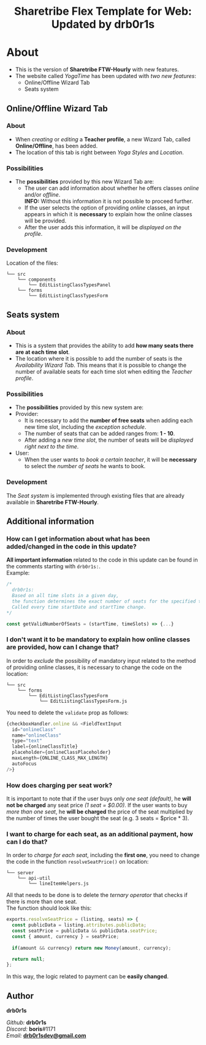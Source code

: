 <div align="center">
  <h1>Sharetribe Flex Template for Web: Updated by drb0r1s</h1>
</div>

# About
- This is the version of **Sharetribe FTW-Hourly** with new features. 
- The website called *YogaTime* has been updated with *two new features*:
  - Online/Offline Wizard Tab
  - Seats system

## Online/Offline Wizard Tab
### About

- When *creating* or *editing* a **Teacher profile**, a new Wizard Tab, called **Online/Offline**, has been added.
- The location of this tab is right between *Yoga Styles* and *Location*.

### Possibilities

- The **possibilities** provided by this new Wizard Tab are:
  - The user can add information about whether he offers classes *online* and/or *offline*.<br />
  **INFO:** Without this information it is not possible to proceed further.
  - If the user selects the option of providing *online* classes, an input appears in which it is **necessary** to explain how the online classes will be provided.
  - After the user adds this information, it will be *displayed on the profile*.

### Development
Location of the files:
```
└── src
    └── components
        └── EditListingClassTypesPanel
    └── forms
        └── EditListingClassTypesForm
```

## Seats system
### About

- This is a system that provides the ability to add **how many seats there are at each time slot**.
- The location where it is possible to add the number of seats is the *Availability Wizard Tab*. This means that it is possible to change the number of available seats for each time slot when editing the *Teacher profile*.

### Possibilities

- The **possibilities** provided by this new system are:
- Provider:
  - It is necessary to add the **number of free seats** when adding each new time slot, including the *exception schedule*.
  - The number of seats that can be added ranges from: **1 - 10**.
  - After adding a *new time slot*, the number of seats will be *displayed right next to the time*.
- User:
  - When the user wants to *book a certain teacher*, it will be **necessary** to select the *number of seats* he wants to book.

### Development
The *Seat system* is implemented through existing files that are already available in **Sharetribe FTW-Hourly**.

## Additional information

### How can I get information about what has been added/changed in the code in this update?
**All important information** related to the code in this update can be found in the comments starting with `drb0r1s:`.<br />
Example:
```js
/*
  drb0r1s:
  Based on all time slots in a given day,
  the function determines the exact number of seats for the specified time.
  Called every time startDate and startTime change.
*/

const getValidNumberOfSeats = (startTime, timeSlots) => {...}
```

### I don't want it to be mandatory to explain how online classes are provided, how can I change that?
In order to *exclude* the possibility of mandatory input related to the method of providing online classes, it is necessary to change the code on the location:
```
└── src
    └── forms
        └── EditListingClassTypesForm
            └── EditListingClassTypesForm.js
```
You need to delete the `validate` prop as follows:
```js
{checkboxHandler.online && <FieldTextInput
  id="onlineClass"
  name="onlineClass"
  type="text"
  label={onlineClassTitle}
  placeholder={onlineClassPlaceholder}
  maxLength={ONLINE_CLASS_MAX_LENGTH}
  autoFocus
/>}
```

### How does charging per seat work?
It is important to note that if the user buys only *one seat (default)*, he **will not be charged** any seat price *(1 seat = $0.00)*. If the user wants to buy *more than one seat*, he **will be charged** the price of the seat multiplied by the number of times the user bought the seat (e.g. 3 seats = $price * 3).

### I want to charge for each seat, as an additional payment, how can I do that?
In order to *charge for each seat*, including the **first one**, you need to change the code in the function `resolveSeatPrice()` on location:
```
└── server
    └── api-util
        └── lineItemHelpers.js
```
All that needs to be done is to delete the *ternary operator* that checks if there is more than one seat.<br />
The function should look like this:
```js
exports.resolveSeatPrice = (listing, seats) => {
  const publicData = listing.attributes.publicData;
  const seatPrice = publicData && publicData.seatPrice;
  const { amount, currency } = seatPrice;
 
  if(amount && currency) return new Money(amount, currency);

  return null;
};
```
In this way, the logic related to payment can be **easily changed**.

## Author

**drb0r1s**

*Github:* **drb0r1s**<br>
*Discord:* **boris**#1171<br>
*Email:* **drb0r1sdev@gmail.com**
